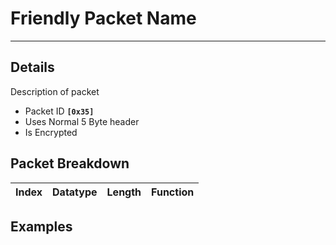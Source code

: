 # Friendly Packet Name #

---


## Details ##

Description of packet
  * Packet ID **`[0x35]`**
  * Uses Normal 5 Byte header
  * Is Encrypted

## Packet Breakdown ##
| Index | Datatype | Length | Function |
|:------|:---------|:-------|:---------|

## Examples ##